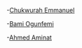 -[Chukwurah Emmanuel](https://github.com/emmanuerl)

-[Bami Ogunfemi](https://github.com/bamiogunfemi)

-[Ahmed Aminat](https://github.com/meenarh)
